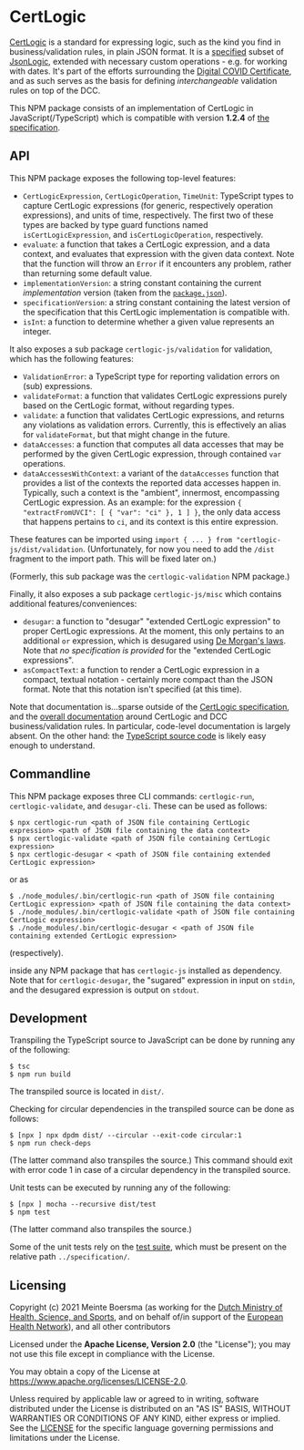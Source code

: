 # CertLogic

[CertLogic](https://github.com/ehn-dcc-development/dgc-business-rules/tree/main/certlogic) is a standard for expressing logic, such as the kind you find in business/validation rules, in plain JSON format.
It is a [specified](https://github.com/ehn-dcc-development/dgc-business-rules/blob/main/certlogic/specification/README.md) subset of [JsonLogic](https://jsonlogic.com/), extended with necessary custom operations - e.g. for working with dates.
It's part of the efforts surrounding the [Digital COVID Certificate](https://ec.europa.eu/info/live-work-travel-eu/coronavirus-response/safe-covid-19-vaccines-europeans/eu-digital-covid-certificate_en), and as such serves as the basis for defining _interchangeable_ validation rules on top of the DCC.

This NPM package consists of an implementation of CertLogic in JavaScript(/TypeScript) which is compatible with version **1.2.4** of [the specification](https://github.com/ehn-dcc-development/dgc-business-rules/tree/main/certlogic/specification/README.md).


## API

This NPM package exposes the following top-level features:

* `CertLogicExpression`, `CertLogicOperation`, `TimeUnit`: TypeScript types to capture CertLogic expressions (for generic, respectively operation expressions), and units of time, respectively.
    The first two of these types are backed by type guard functions named `isCertLogicExpression`, and `isCertLogicOperation`, respectively.
* `evaluate`: a function that takes a CertLogic expression, and a data context, and evaluates that expression with the given data context.
  Note that the function will throw an `Error` if it encounters any problem, rather than returning some default value.
* `implementationVersion`: a string constant containing the current *implementation* version (taken from the [`package.json`](./package.json)).
* `specificationVersion`: a string constant containing the latest version of the specification that this CertLogic implementation is compatible with.
* `isInt`: a function to determine whether a given value represents an integer.

It also exposes a sub package `certlogic-js/validation` for validation, which has the following features:

* `ValidationError`: a TypeScript type for reporting validation errors on (sub) expressions.
* `validateFormat`: a function that validates CertLogic expressions purely based on the CertLogic format, without regarding types.
* `validate`: a function that validates CertLogic expressions, and returns any violations as validation errors.
  Currently, this is effectively an alias for `validateFormat`, but that might change in the future.
* `dataAccesses`: a function that computes all data accesses that may be performed by the given CertLogic expression, through contained `var` operations.
* `dataAccessesWithContext`: a variant of the `dataAccesses` function that provides a list of the contexts the reported data accesses happen in.
    Typically, such a context is the "ambient", innermost, encompassing CertLogic expression.
    As an example: for the expression `{ "extractFromUVCI": [ { "var": "ci" }, 1 ] }`, the only data access that happens pertains to `ci`, and its context is this entire expression.

These features can be imported using `import { ... } from "certlogic-js/dist/validation`.
(Unfortunately, for now you need to add the `/dist` fragment to the import path. This will be fixed later on.)

(Formerly, this sub package was the `certlogic-validation` NPM package.)

Finally, it also exposes a sub package `certlogic-js/misc` which contains additional features/conveniences:

* `desugar`: a function to "desugar" "extended CertLogic expression" to proper CertLogic expressions.
    At the moment, this only pertains to an additional `or` expression, which is desugared using [De Morgan's laws](https://en.wikipedia.org/wiki/De_Morgan%27s_laws).
    Note that *no specification is provided* for the "extended CertLogic expressions".
* `asCompactText`: a function to render a CertLogic expression in a compact, textual notation - certainly more compact than the JSON format.
    Note that this notation isn't specified (at this time).

Note that documentation is...sparse outside of the [CertLogic specification](../specification/README.md), and the [overall documentation](https://github.com/ehn-dcc-development/dgc-business-rules/tree/main/documentation) around CertLogic and DCC business/validation rules.
In particular, code-level documentation is largely absent.
On the other hand: the [TypeScript source code](./src) is likely easy enough to understand.


## Commandline

This NPM package exposes three CLI commands: `certlogic-run`, `certlogic-validate`, and `desugar-cli`.
These can be used as follows:

    $ npx certlogic-run <path of JSON file containing CertLogic expression> <path of JSON file containing the data context>
    $ npx certlogic-validate <path of JSON file containing CertLogic expression>
    $ npx certlogic-desugar < <path of JSON file containing extended CertLogic expression>

or as

    $ ./node_modules/.bin/certlogic-run <path of JSON file containing CertLogic expression> <path of JSON file containing the data context>
    $ ./node_modules/.bin/certlogic-validate <path of JSON file containing CertLogic expression>
    $ ./node_modules/.bin/certlogic-desugar < <path of JSON file containing extended CertLogic expression>

(respectively).

inside any NPM package that has `certlogic-js` installed as dependency.
Note that for `certlogic-desugar`, the "sugared" expression in input on `stdin`, and the desugared expression is output on `stdout`.


## Development

Transpiling the TypeScript source to JavaScript can be done by running any of the following:

    $ tsc
    $ npm run build

The transpiled source is located in `dist/`.

Checking for circular dependencies in the transpiled source can be done as follows:

    $ [npx ] npx dpdm dist/ --circular --exit-code circular:1
    $ npm run check-deps

(The latter command also transpiles the source.)
This command should exit with error code 1 in case of a circular dependency in the transpiled source.

Unit tests can be executed by running any of the following:

    $ [npx ] mocha --recursive dist/test
    $ npm test

(The latter command also transpiles the source.)

Some of the unit tests rely on the [test suite](https://github.com/ehn-dcc-development/dgc-business-rules/tree/main/certlogic/testSuite), which must be present on the relative path `../specification/`.


## Licensing

Copyright (c) 2021 Meinte Boersma (as working for the [Dutch Ministry of Health, Science, and Sports](https://www.rijksoverheid.nl/ministeries/ministerie-van-volksgezondheid-welzijn-en-sport), and on behalf of/in support of the [European Health Network](https://ec.europa.eu/health/ehealth/policy/network_en)), and all other contributors

Licensed under the **Apache License, Version 2.0** (the "License"); you may not use this file except in compliance with the License.

You may obtain a copy of the License at https://www.apache.org/licenses/LICENSE-2.0.

Unless required by applicable law or agreed to in writing, software distributed under the License is distributed on an "AS IS" 
BASIS, WITHOUT WARRANTIES OR CONDITIONS OF ANY KIND, either express or implied. See the [LICENSE](./LICENSE) for the specific 
language governing permissions and limitations under the License.

